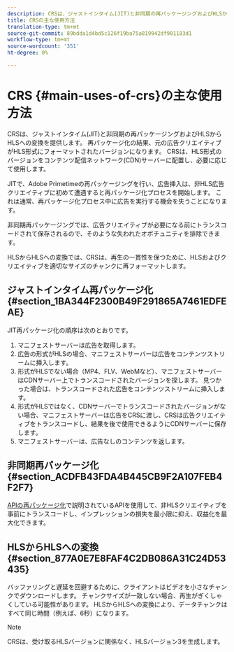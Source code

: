 ```yaml
---
description: CRSは、ジャストインタイム(JIT)と非同期の再パッケージングおよびHLSからHLSへの変換を提供します。 再パッケージ化の結果、元の広告クリエイティブがHLS形式にフォーマットされたバージョンになります。 CRSは、HLS形式のバージョンをコンテンツ配信ネットワーク(CDN)サーバーに配置し、必要に応じて使用します。
title: CRSの主な使用方法
translation-type: tm+mt
source-git-commit: 89bdda1d4bd5c126f19ba75a819942df901183d1
workflow-type: tm+mt
source-wordcount: '351'
ht-degree: 0%

---
```



# CRS {#main-uses-of-crs}の主な使用方法

CRSは、ジャストインタイム(JIT)と非同期の再パッケージングおよびHLSからHLSへの変換を提供します。 再パッケージ化の結果、元の広告クリエイティブがHLS形式にフォーマットされたバージョンになります。 CRSは、HLS形式のバージョンをコンテンツ配信ネットワーク(CDN)サーバーに配置し、必要に応じて使用します。

JITで、Adobe Primetimeの再パッケージングを行い、広告挿入は、非HLS広告クリエイティブに初めて遭遇すると再パッケージ化プロセスを開始します。 これは通常、再パッケージ化プロセス中に広告を実行する機会を失うことになります。

非同期再パッケージングでは、広告クリエイティブが必要になる前にトランスコードされて保存されるので、そのような失われたオポチュニティを排除できます。

HLSからHLSへの変換では、CRSは、再生の一貫性を保つために、HLSおよびクリエイティブを適切なサイズのチャンクに再フォーマットします。

## ジャストインタイム再パッケージ化{#section_1BA344F2300B49F291865A7461EDFEAE}

JIT再パッケージ化の順序は次のとおりです。

1. マニフェストサーバーは広告を取得します。
1. 広告の形式がHLSの場合、マニフェストサーバーは広告をコンテンツストリームに挿入します。
1. 形式がHLSでない場合（MP4、FLV、WebMなど）、マニフェストサーバーはCDNサーバー上でトランスコードされたバージョンを探します。 見つかった場合は、トランスコードされた広告をコンテンツストリームに挿入します。
1. 形式がHLSではなく、CDNサーバーでトランスコードされたバージョンがない場合、マニフェストサーバーは広告をCRSに渡し、CRSは広告クリエイティブをトランスコードし、結果を後で使用できるようにCDNサーバーに保存します。
1. マニフェストサーバーは、広告なしのコンテンツを返します。

## 非同期再パッケージ化{#section_ACDFB43FDA4B445CB9F2A107FEB4F2F7}

[APIの再パッケージ化](../~old-creative-repackaging-service/api-repackage.md)で説明されているAPIを使用して、非HLSクリエイティブを事前にトランスコードし、インプレッションの損失を最小限に抑え、収益化を最大化できます。

## HLSからHLSへの変換{#section_877A0E7E8FAF4C2DB086A31C24D53435}

バッファリングと遅延を回避するために、クライアントはビデオを小さなチャンクでダウンロードします。 チャンクサイズが一致しない場合、再生がぎくしゃくしている可能性があります。 HLSからHLSへの変換により、データチャンクはすべて同じ時間（例えば、6秒）になります。

>[!NOTE]
>
>CRSは、受け取るHLSバージョンに関係なく、HLSバージョン3を生成します。